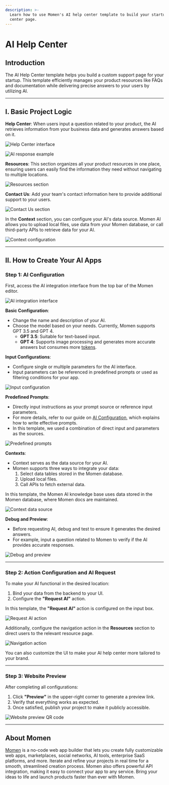 ```yaml
---
description: >-
  Learn how to use Momen's AI help center template to build your startup's help
  center page.
---
```


# AI Help Center

## Introduction

The AI Help Center template helps you build a custom support page for your startup. This template efficiently manages your product resources like FAQs and documentation while delivering precise answers to your users by utilizing AI.

---

## I. Basic Project Logic

**Help Center**: When users input a question related to your product, the AI retrieves information from your business data and generates answers based on it.

![Help Center interface](../.gitbook/assets/1%20(30).png)

![AI response example](../.gitbook/assets/2%20(26).png)

**Resources**: This section organizes all your product resources in one place, ensuring users can easily find the information they need without navigating to multiple locations.

![Resources section](../.gitbook/assets/3%20(18).png)

**Contact Us**: Add your team's contact information here to provide additional support to your users.

![Contact Us section](../.gitbook/assets/4%20(16).png)

In the **Context** section, you can configure your AI's data source. Momen AI allows you to upload local files, use data from your Momen database, or call third-party APIs to retrieve data for your AI.

![Context configuration](../.gitbook/assets/5%20(11).png)

---

## II. How to Create Your AI Apps

### Step 1: AI Configuration

First, access the AI integration interface from the top bar of the Momen editor.

![AI integration interface](../.gitbook/assets/6%20(10).png)

**Basic Configuration**:  
- Change the name and description of your AI.  
- Choose the model based on your needs. Currently, Momen supports GPT 3.5 and GPT 4.  
  - **GPT 3.5**: Suitable for text-based input.  
  - **GPT 4**: Supports image processing and generates more accurate answers but consumes more [tokens](https://docs.momen.app/ai/app-token-consumption).

**Input Configurations**:  
- Configure single or multiple parameters for the AI interface.  
- Input parameters can be referenced in predefined prompts or used as filtering conditions for your app.

![Input configuration](../.gitbook/assets/7%20(6).png)

**Predefined Prompts**:  
- Directly input instructions as your prompt source or reference input parameters.  
- For more details, refer to our guide on [AI Configuration](https://docs.momen.app/ai/ai-configuration), which explains how to write effective prompts.  
- In this template, we used a combination of direct input and parameters as the sources.

![Predefined prompts](../.gitbook/assets/8%20(4).png)

**Contexts**:  
- Context serves as the data source for your AI.  
- Momen supports three ways to integrate your data:  
  1. Select data tables stored in the Momen database.  
  2. Upload local files.  
  3. Call APIs to fetch external data.  

In this template, the Momen AI knowledge base uses data stored in the Momen database, where Momen docs are maintained.

![Context data source](../.gitbook/assets/9%20(3).png)

**Debug and Preview**:  
- Before requesting AI, debug and test to ensure it generates the desired answers.  
- For example, input a question related to Momen to verify if the AI provides accurate responses.

![Debug and preview](../.gitbook/assets/10%20(2).png)

---

### Step 2: Action Configuration and AI Request

To make your AI functional in the desired location:  
1. Bind your data from the backend to your UI.  
2. Configure the **"Request AI"** action.  

In this template, the **"Request AI"** action is configured on the input box.

![Request AI action](../.gitbook/assets/11%20(1).png)

Additionally, configure the navigation action in the **Resources** section to direct users to the relevant resource page.

![Navigation action](../.gitbook/assets/12%20(1).png)

You can also customize the UI to make your AI help center more tailored to your brand.

---

### Step 3: Website Preview

After completing all configurations:  
1. Click **"Preview"** in the upper-right corner to generate a preview link.  
2. Verify that everything works as expected.  
3. Once satisfied, publish your project to make it publicly accessible.

![Website preview QR code](../.gitbook/assets/13.png)

---

## About Momen

[Momen](https://momen.app/?channel=docs) is a no-code web app builder that lets you create fully customizable web apps, marketplaces, social networks, AI tools, enterprise SaaS platforms, and more. Iterate and refine your projects in real time for a smooth, streamlined creation process. Momen also offers powerful API integration, making it easy to connect your app to any service. Bring your ideas to life and launch products faster than ever with Momen.
